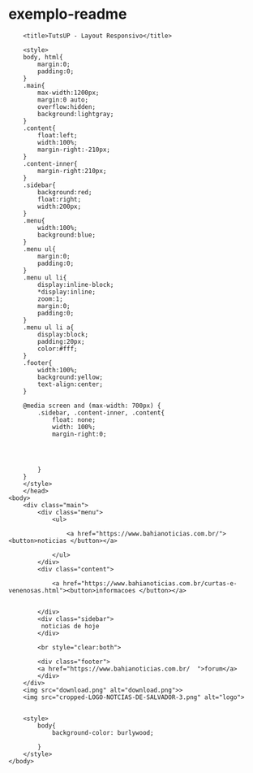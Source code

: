 # exemplo-readme
<!DOCTYPE html>
<html>
	<head>
		<meta charset="UTF-8">
		
		<title>TutsUP - Layout Responsivo</title>
		
		<style>
		body, html{
			margin:0;
			padding:0;
		}
		.main{
			max-width:1200px;
			margin:0 auto;
			overflow:hidden;
			background:lightgray;
		}
		.content{
			float:left;
			width:100%;
			margin-right:-210px;
		}
		.content-inner{
			margin-right:210px;
		}
		.sidebar{
			background:red;
			float:right;
			width:200px;
		}
		.menu{
			width:100%;
			background:blue;
		}
		.menu ul{
			margin:0; 
			padding:0;
		}
		.menu ul li{
			display:inline-block;
			*display:inline;
			zoom:1;
			margin:0; 
			padding:0;
		}
		.menu ul li a{
			display:block;
			padding:20px;
			color:#fff;
		}
		.footer{
			width:100%;
			background:yellow;
			text-align:center;
		}
		
		@media screen and (max-width: 700px) {
			.sidebar, .content-inner, .content{
				float: none;
				width: 100%;
				margin-right:0;


                
                
			}
		}
		</style>
		</head>
	<body>
		<div class="main">
			<div class="menu">
				<ul>
					
                    <a href="https://www.bahianoticias.com.br/"><button>noticias </button></a>
					
				</ul>
			</div>
			<div class="content">
			
                <a href="https://www.bahianoticias.com.br/curtas-e-venenosas.html"><button>informacoes </button></a>
					
				
			</div>
			<div class="sidebar">
			 noticias de hoje
			</div>
			
			<br style="clear:both">
			
			<div class="footer">
			<a href="https://www.bahianoticias.com.br/	">forum</a>
			</div>
		</div>
        <img src="download.png" alt="download.png">>
        <img src="cropped-LOGO-NOTCIAS-DE-SALVADOR-3.png" alt="logo">
           
        
        <style>
            body{
                background-color: burlywood;
               
            }
        </style>
	</body>
</html>
